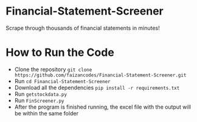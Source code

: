 # Financial-Statement-Screener
Scrape through thousands of financial statements in minutes!

# How to Run the Code
  - Clone the repository `git clone https://github.com/faizancodes/Financial-Statement-Screener.git`
  - Run `cd Financial-Statement-Screener`
  - Download all the dependencies `pip install -r requirements.txt`
  - Run `getstockdata.py`
  - Run `FinScreener.py`
  - After the program is finished running, the excel file with the output will be within the same folder
